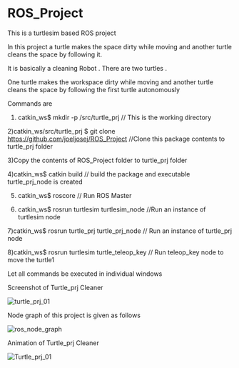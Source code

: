 # ROS_Project
This is a turtlesim based ROS project

In this project a turtle makes the space dirty while moving and another turtle cleans the space by following it.

It is basically a cleaning Robot . There are two turtles . 

One turtle makes the workspace dirty while moving and another turtle cleans the space by following the first turtle autonomously

Commands are

1) catkin_ws$ mkdir -p /src/turtle_prj           // This is the working directory

2)catkin_ws/src/turtle_prj $ git clone https://github.com/joeljosej/ROS_Project  //Clone this package contents to turtle_prj folder

3)Copy the contents of ROS_Project folder to turtle_prj folder

4)catkin_ws$ catkin build        // build the package and executable turtle_prj_node is created

5) catkin_ws$ roscore          // Run ROS Master

6) catkin_ws$ rosrun turtlesim turtlesim_node  //Run an instance of turtlesim node

7)catkin_ws$ rosrun turtle_prj turtle_prj_node // Run an instance of  turtle_prj node

8)catkin_ws$ rosrun turtlesim turtle_teleop_key  // Run teleop_key node to move the turtle1 

Let all commands be executed in individual windows

Screenshot of Turtle_prj Cleaner

![turtle_prj_01](https://user-images.githubusercontent.com/81626993/121247342-c4250000-c8bf-11eb-9a34-afd12741d536.png)

Node graph of this project is given as follows

![ros_node_graph](https://user-images.githubusercontent.com/81626993/121247770-40b7de80-c8c0-11eb-8ed7-d08e979d1563.png)

Animation of Turtle_prj Cleaner

![Turtle_prj_01](https://user-images.githubusercontent.com/81626993/121249090-cf792b00-c8c1-11eb-9c1c-bb5bd71d5e09.gif)


